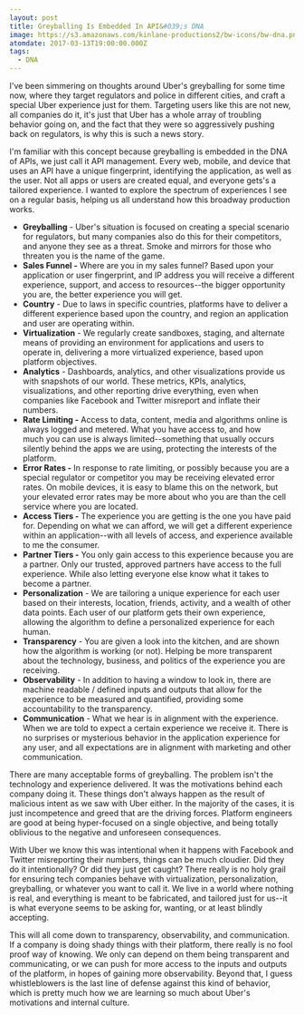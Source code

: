```yaml
---
layout: post
title: Greyballing Is Embedded In API&#039;s DNA
image: https://s3.amazonaws.com/kinlane-productions2/bw-icons/bw-dna.png
atomdate: 2017-03-13T19:00:00.000Z
tags:
  - DNA
---
```

I've been simmering on thoughts around Uber's greyballing for some time now, where they target regulators and police in different cities, and craft a special Uber experience just for them. Targeting users like this are not new, all companies do it, it's just that Uber has a whole array of troubling behavior going on, and the fact that they were so aggressively pushing back on regulators, is why this is such a news story.

I'm familiar with this concept because greyballing is embedded in the DNA of APIs, we just call it API management. Every web, mobile, and device that uses an API have a unique fingerprint, identifying the application, as well as the user. Not all apps or users are created equal, and everyone gets's a tailored experience. I wanted to explore the spectrum of experiences I see on a regular basis, helping us all understand how this broadway production works.

*   **Greyballing** - Uber's situation is focused on creating a special scenario for regulators, but many companies also do this for their competitors, and anyone they see as a threat. Smoke and mirrors for those who threaten you is the name of the game.
*   **Sales Funnel -** Where are you in my sales funnel? Based upon your application or user fingerprint, and IP address you will receive a different experience, support, and access to resources--the bigger opportunity you are, the better experience you will get.
*   **Country** - Due to laws in specific countries, platforms have to deliver a different experience based upon the country, and region an application and user are operating within. 
*   **Virtualization** - We regularly create sandboxes, staging, and alternate means of providing an environment for applications and users to operate in, delivering a more virtualized experience, based upon platform objectives.
*   **Analytics** - Dashboards, analytics, and other visualizations provide us with snapshots of our world. These metrics, KPIs, analytics, visualizations, and other reporting drive everything, even when companies like Facebook and Twitter misreport and inflate their numbers.
*   **Rate Limiting -** Access to data, content, media and algorithms online is always logged and metered. What you have access to, and how much you can use is always limited--something that usually occurs silently behind the apps we are using, protecting the interests of the platform.
*   **Error Rates -** In response to rate limiting, or possibly because you are a special regulator or competitor you may be receiving elevated error rates. On mobile devices, it is easy to blame this on the network, but your elevated error rates may be more about who you are than the cell service where you are located.
*   **Access Tiers -** The experience you are getting is the one you have paid for. Depending on what we can afford, we will get a different experience within an application--with all levels of access, and experience available to me the consumer.
*   **Partner Tiers -** You only gain access to this experience because you are a partner. Only our trusted, approved partners have access to the full experience. While also letting everyone else know what it takes to become a partner. 
*   **Personalization** - We are tailoring a unique experience for each user based on their interests, location, friends, activity, and a wealth of other data points. Each user of our platform gets their own experience, allowing the algorithm to define a personalized experience for each human.
*   **Transparency** - You are given a look into the kitchen, and are shown how the algorithm is working (or not). Helping be more transparent about the technology, business, and politics of the experience you are receiving.
*   **Observability** - In addition to having a window to look in, there are machine readable / defined inputs and outputs that allow for the experience to be measured and quantified, providing some accountability to the transparency.
*   **Communication** - What we hear is in alignment with the experience. When we are told to expect a certain experience we receive it. There is no surprises or mysterious behavior in the application experience for any user, and all expectations are in alignment with marketing and other communication.

There are many acceptable forms of greyballing. The problem isn't the technology and experience delivered. It was the motivations behind each company doing it. These things don't always happen as the result of malicious intent as we saw with Uber either. In the majority of the cases, it is just incompetence and greed that are the driving forces. Platform engineers are good at being hyper-focused on a single objective, and being totally oblivious to the negative and unforeseen consequences. 

With Uber we know this was intentional when it happens with Facebook and Twitter misreporting their numbers, things can be much cloudier. Did they do it intentionally? Or did they just get caught? There really is no holy grail for ensuring tech companies behave with virtualization, personalization, greyballing, or whatever you want to call it. We live in a world where nothing is real, and everything is meant to be fabricated, and tailored just for us--it is what everyone seems to be asking for, wanting, or at least blindly accepting.

This will all come down to transparency, observability, and communication. If a company is doing shady things with their platform, there really is no fool proof way of knowing. We only can depend on them being transparent and communicating, or we can push for more access to the inputs and outputs of the platform, in hopes of gaining more observability. Beyond that, I guess whistleblowers is the last line of defense against this kind of behavior, which is pretty much how we are learning so much about Uber's motivations and internal culture.